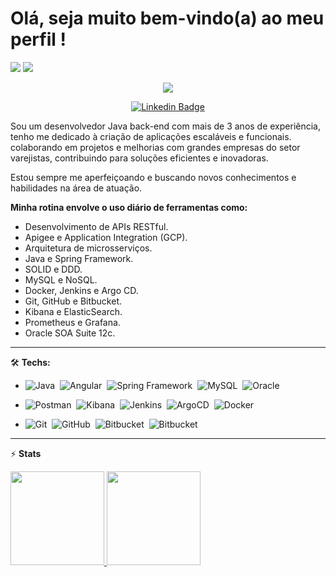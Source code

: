 <h1 align="left">Olá, seja muito bem-vindo(a) ao meu perfil !</h1>

<!-- Profile Views -->
<!-- <p align="left"> <img src="https://komarev.com/ghpvc/?username=xGuiilherme&color=blue" alt="Profile views" /> </p> -->

<p>
  <img src="https://img.shields.io/badge/Back End-Java-f55247"/>
  <img src="https://img.shields.io/badge/Front End-Angular-f55247"/>
<a href="https://github.com/xGuiilherme/">
<a href="https://github.com/xGuiilherme?tab=repositories">
</a></p>

<!-- Typing SVG by DenverCoder1 - https://github.com/DenverCoder1/readme-typing-svg -->
<p align="center">
  <a href="https://github.com/xGuiilherme/readme-typing-svg"><img src="https://readme-typing-svg.herokuapp.com/?lines=Back-end%20developer;Experienced%20Java+%20and%20MySQL;3%2B%20years%20of%20coding%20experience;Always%20learning%20new%20things!!&font=Fira%20Code&center=true&width=440&height=45&color=f75c7e&vCenter=true&size=22"></a>
</p>

<div align="center">
  
[![Linkedin Badge](https://img.shields.io/badge/-@guilhermehm-DC143C?style=flat-square&labelColor=0000CD&logo=linkedin&logoColor=white&link=https://linkedin.com/in/guilhermeh-)](https://linkedin.com/in/guilhermehm)
  
</div>

Sou um desenvolvedor Java back-end com mais de 3 anos de experiência, tenho me dedicado à criação de aplicações escaláveis e funcionais. colaborando em projetos e melhorias com grandes empresas do setor varejistas, contribuindo para soluções eficientes e inovadoras.

Estou sempre me aperfeiçoando e buscando novos conhecimentos e habilidades na área de atuação.

**Minha rotina envolve o uso diário de ferramentas como:**

- Desenvolvimento de APIs RESTful.
- Apigee e Application Integration (GCP).
- Arquitetura de microsserviços.
- Java e Spring Framework.
- SOLID e DDD.
- MySQL e NoSQL.
- Docker, Jenkins e Argo CD.
- Git, GitHub e Bitbucket.
- Kibana e ElasticSearch.
- Prometheus e Grafana.
- Oracle SOA Suite 12c.
<hr>

🛠️ **Techs:**

- ![Java](https://img.shields.io/badge/-Java-05122A?style=flat&logo=buy-me-a-coffee&logoColor=FF8C00)&nbsp;
![Angular](https://img.shields.io/badge/-Angular-05122A?style=flat&logo=Angular&logoColor=d22e2e)&nbsp;
![Spring Framework](https://img.shields.io/badge/-Spring_Framework-05122A?style=flat&logo=Spring&logoColor=gren&color=05122A)&nbsp;
![MySQL](https://img.shields.io/badge/-MySQL-05122A?style=flat&logo=MySQL&logoColor=01FCEF&color=05122A)&nbsp;
![Oracle](https://img.shields.io/badge/-Oracle-05122A?style=flat&logo=Oracle&logoColor=DF0101&color=05122A)&nbsp;

- ![Postman](https://img.shields.io/badge/-Postman-05122A?style=flat&logo=Postman&logoColor=orange&color=05122A)&nbsp;
![Kibana](https://img.shields.io/badge/-Kibana-05122A?style=flat&logo=Kibana&logoColor=04B486&color=05122A)&nbsp;
![Jenkins](https://img.shields.io/badge/-Jenkins-05122A?style=flat&logo=Jenkins&logoColor=orange&color=05122A)&nbsp;
![ArgoCD](https://img.shields.io/badge/-ArgoCD-05122A?style=flat&logo=Argo&logoColor=orange&color=05122A)&nbsp;
![Docker](https://img.shields.io/badge/-Docker-05122A?style=flat&logo=Docker&logoColor=blue&color=05122A)&nbsp;

- ![Git](https://img.shields.io/badge/-Git-05122A?style=flat&logo=git&logoColor=orange&color=05122A)&nbsp;
![GitHub](https://img.shields.io/badge/-GitHub-05122A?style=flat&logo=github&logoColor=white&color=05122A)&nbsp;
![Bitbucket](https://img.shields.io/badge/-Bitbucket-05122A?style=flat&logo=Bitbucket&logoColor=blue&color=05122A)&nbsp;
![Bitbucket](https://img.shields.io/badge/-Jira-05122A?style=flat&logo=Jira&logoColor=blue&color=05122A)&nbsp;

---

⚡ **Stats**

<div>
  <a href="https://github.com/xguiilherme/github-readme-stats">
  <img height="150" src="https://github-readme-stats.zohan.tech/api?username=xguiilherme&show_icons=true&theme=radical" />
  <img height="150" src="https://github-readme-stats.zohan.tech/api/top-langs/?username=xguiilherme&theme=radical&layout=compact" />
</div>
